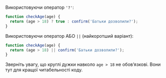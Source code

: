 Використовуючи оператор `'?'`:

```js
function checkAge(age) {
  return (age > 18) ? true : confirm('Батьки дозволили?');
}
```

Використовуючи оператор АБО `||` (найкоротший варіант):

```js
function checkAge(age) {
  return (age > 18) || confirm('Батьки дозволили?');
}
```

Зверніть увагу, що круглі дужки навколо `age > 18` не обов’язкові. Вони тут для кращої читабельності коду.
